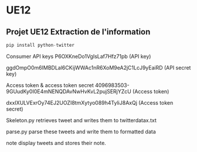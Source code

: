 # UE12
## Projet UE12 Extraction de l'information

```python
pip install python-twitter
``` 

Consumer API keys
P6OXKneDo1VgIsLaf7Hfz71pb (API key)

ggdOmpO0m6IMBDLal6CKijWWAc1nR6XoM9eA2jC1LcJ9yEaiRD (API secret key)

Access token & access token secret
4096983503-9GUudKy0I0E4mNENQDAvNwHvKvL2pujSERjYZcU (Access token)

dxxIXULVExrOy74EJ2UOZI8tmXytyo089h4TyliJ8AxQj (Access token secret)

Skeleton.py retrieves tweet and writes them to twitterdatax.txt

parse.py parse these tweets and write them to formatted data

note display tweets and stores their note.